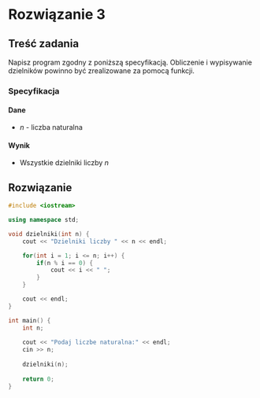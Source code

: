 # Rozwiązanie 3

## Treść zadania

Napisz program zgodny z poniższą specyfikacją. Obliczenie i wypisywanie dzielników powinno być zrealizowane za pomocą funkcji.

### Specyfikacja

#### Dane

* $n$ - liczba naturalna

#### Wynik

* Wszystkie dzielniki liczby $n$ 

## Rozwiązanie

```cpp
#include <iostream>

using namespace std;

void dzielniki(int n) {
    cout << "Dzielniki liczby " << n << endl;

    for(int i = 1; i <= n; i++) {
        if(n % i == 0) {
            cout << i << " ";
        }
    }

    cout << endl;
}

int main() {
    int n;
    
    cout << "Podaj liczbe naturalna:" << endl;
    cin >> n;
    
    dzielniki(n);
    
    return 0;
}
```
